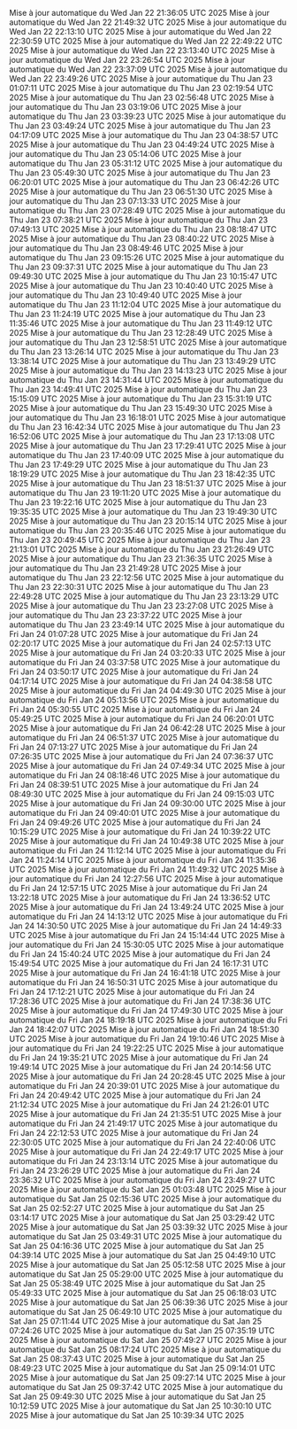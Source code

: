 Mise à jour automatique du Wed Jan 22 21:36:05 UTC 2025
Mise à jour automatique du Wed Jan 22 21:49:32 UTC 2025
Mise à jour automatique du Wed Jan 22 22:13:10 UTC 2025
Mise à jour automatique du Wed Jan 22 22:30:59 UTC 2025
Mise à jour automatique du Wed Jan 22 22:49:22 UTC 2025
Mise à jour automatique du Wed Jan 22 23:13:40 UTC 2025
Mise à jour automatique du Wed Jan 22 23:26:54 UTC 2025
Mise à jour automatique du Wed Jan 22 23:37:09 UTC 2025
Mise à jour automatique du Wed Jan 22 23:49:26 UTC 2025
Mise à jour automatique du Thu Jan 23 01:07:11 UTC 2025
Mise à jour automatique du Thu Jan 23 02:19:54 UTC 2025
Mise à jour automatique du Thu Jan 23 02:56:48 UTC 2025
Mise à jour automatique du Thu Jan 23 03:19:06 UTC 2025
Mise à jour automatique du Thu Jan 23 03:39:23 UTC 2025
Mise à jour automatique du Thu Jan 23 03:49:24 UTC 2025
Mise à jour automatique du Thu Jan 23 04:17:09 UTC 2025
Mise à jour automatique du Thu Jan 23 04:38:57 UTC 2025
Mise à jour automatique du Thu Jan 23 04:49:24 UTC 2025
Mise à jour automatique du Thu Jan 23 05:14:06 UTC 2025
Mise à jour automatique du Thu Jan 23 05:31:12 UTC 2025
Mise à jour automatique du Thu Jan 23 05:49:30 UTC 2025
Mise à jour automatique du Thu Jan 23 06:20:01 UTC 2025
Mise à jour automatique du Thu Jan 23 06:42:26 UTC 2025
Mise à jour automatique du Thu Jan 23 06:51:30 UTC 2025
Mise à jour automatique du Thu Jan 23 07:13:33 UTC 2025
Mise à jour automatique du Thu Jan 23 07:28:49 UTC 2025
Mise à jour automatique du Thu Jan 23 07:38:21 UTC 2025
Mise à jour automatique du Thu Jan 23 07:49:13 UTC 2025
Mise à jour automatique du Thu Jan 23 08:18:47 UTC 2025
Mise à jour automatique du Thu Jan 23 08:40:22 UTC 2025
Mise à jour automatique du Thu Jan 23 08:49:46 UTC 2025
Mise à jour automatique du Thu Jan 23 09:15:26 UTC 2025
Mise à jour automatique du Thu Jan 23 09:37:31 UTC 2025
Mise à jour automatique du Thu Jan 23 09:49:30 UTC 2025
Mise à jour automatique du Thu Jan 23 10:15:47 UTC 2025
Mise à jour automatique du Thu Jan 23 10:40:40 UTC 2025
Mise à jour automatique du Thu Jan 23 10:49:40 UTC 2025
Mise à jour automatique du Thu Jan 23 11:12:04 UTC 2025
Mise à jour automatique du Thu Jan 23 11:24:19 UTC 2025
Mise à jour automatique du Thu Jan 23 11:35:46 UTC 2025
Mise à jour automatique du Thu Jan 23 11:49:12 UTC 2025
Mise à jour automatique du Thu Jan 23 12:28:49 UTC 2025
Mise à jour automatique du Thu Jan 23 12:58:51 UTC 2025
Mise à jour automatique du Thu Jan 23 13:26:14 UTC 2025
Mise à jour automatique du Thu Jan 23 13:38:14 UTC 2025
Mise à jour automatique du Thu Jan 23 13:49:29 UTC 2025
Mise à jour automatique du Thu Jan 23 14:13:23 UTC 2025
Mise à jour automatique du Thu Jan 23 14:31:44 UTC 2025
Mise à jour automatique du Thu Jan 23 14:49:41 UTC 2025
Mise à jour automatique du Thu Jan 23 15:15:09 UTC 2025
Mise à jour automatique du Thu Jan 23 15:31:19 UTC 2025
Mise à jour automatique du Thu Jan 23 15:49:30 UTC 2025
Mise à jour automatique du Thu Jan 23 16:18:01 UTC 2025
Mise à jour automatique du Thu Jan 23 16:42:34 UTC 2025
Mise à jour automatique du Thu Jan 23 16:52:06 UTC 2025
Mise à jour automatique du Thu Jan 23 17:13:08 UTC 2025
Mise à jour automatique du Thu Jan 23 17:29:41 UTC 2025
Mise à jour automatique du Thu Jan 23 17:40:09 UTC 2025
Mise à jour automatique du Thu Jan 23 17:49:29 UTC 2025
Mise à jour automatique du Thu Jan 23 18:19:29 UTC 2025
Mise à jour automatique du Thu Jan 23 18:42:35 UTC 2025
Mise à jour automatique du Thu Jan 23 18:51:37 UTC 2025
Mise à jour automatique du Thu Jan 23 19:11:20 UTC 2025
Mise à jour automatique du Thu Jan 23 19:22:16 UTC 2025
Mise à jour automatique du Thu Jan 23 19:35:35 UTC 2025
Mise à jour automatique du Thu Jan 23 19:49:30 UTC 2025
Mise à jour automatique du Thu Jan 23 20:15:14 UTC 2025
Mise à jour automatique du Thu Jan 23 20:35:46 UTC 2025
Mise à jour automatique du Thu Jan 23 20:49:45 UTC 2025
Mise à jour automatique du Thu Jan 23 21:13:01 UTC 2025
Mise à jour automatique du Thu Jan 23 21:26:49 UTC 2025
Mise à jour automatique du Thu Jan 23 21:36:35 UTC 2025
Mise à jour automatique du Thu Jan 23 21:49:28 UTC 2025
Mise à jour automatique du Thu Jan 23 22:12:56 UTC 2025
Mise à jour automatique du Thu Jan 23 22:30:31 UTC 2025
Mise à jour automatique du Thu Jan 23 22:49:28 UTC 2025
Mise à jour automatique du Thu Jan 23 23:13:29 UTC 2025
Mise à jour automatique du Thu Jan 23 23:27:08 UTC 2025
Mise à jour automatique du Thu Jan 23 23:37:22 UTC 2025
Mise à jour automatique du Thu Jan 23 23:49:14 UTC 2025
Mise à jour automatique du Fri Jan 24 01:07:28 UTC 2025
Mise à jour automatique du Fri Jan 24 02:20:17 UTC 2025
Mise à jour automatique du Fri Jan 24 02:57:13 UTC 2025
Mise à jour automatique du Fri Jan 24 03:20:33 UTC 2025
Mise à jour automatique du Fri Jan 24 03:37:58 UTC 2025
Mise à jour automatique du Fri Jan 24 03:50:17 UTC 2025
Mise à jour automatique du Fri Jan 24 04:17:14 UTC 2025
Mise à jour automatique du Fri Jan 24 04:38:58 UTC 2025
Mise à jour automatique du Fri Jan 24 04:49:30 UTC 2025
Mise à jour automatique du Fri Jan 24 05:13:56 UTC 2025
Mise à jour automatique du Fri Jan 24 05:30:55 UTC 2025
Mise à jour automatique du Fri Jan 24 05:49:25 UTC 2025
Mise à jour automatique du Fri Jan 24 06:20:01 UTC 2025
Mise à jour automatique du Fri Jan 24 06:42:28 UTC 2025
Mise à jour automatique du Fri Jan 24 06:51:37 UTC 2025
Mise à jour automatique du Fri Jan 24 07:13:27 UTC 2025
Mise à jour automatique du Fri Jan 24 07:26:35 UTC 2025
Mise à jour automatique du Fri Jan 24 07:36:37 UTC 2025
Mise à jour automatique du Fri Jan 24 07:49:34 UTC 2025
Mise à jour automatique du Fri Jan 24 08:18:46 UTC 2025
Mise à jour automatique du Fri Jan 24 08:39:51 UTC 2025
Mise à jour automatique du Fri Jan 24 08:49:30 UTC 2025
Mise à jour automatique du Fri Jan 24 09:15:03 UTC 2025
Mise à jour automatique du Fri Jan 24 09:30:00 UTC 2025
Mise à jour automatique du Fri Jan 24 09:40:01 UTC 2025
Mise à jour automatique du Fri Jan 24 09:49:26 UTC 2025
Mise à jour automatique du Fri Jan 24 10:15:29 UTC 2025
Mise à jour automatique du Fri Jan 24 10:39:22 UTC 2025
Mise à jour automatique du Fri Jan 24 10:49:38 UTC 2025
Mise à jour automatique du Fri Jan 24 11:12:14 UTC 2025
Mise à jour automatique du Fri Jan 24 11:24:14 UTC 2025
Mise à jour automatique du Fri Jan 24 11:35:36 UTC 2025
Mise à jour automatique du Fri Jan 24 11:49:32 UTC 2025
Mise à jour automatique du Fri Jan 24 12:27:56 UTC 2025
Mise à jour automatique du Fri Jan 24 12:57:15 UTC 2025
Mise à jour automatique du Fri Jan 24 13:22:18 UTC 2025
Mise à jour automatique du Fri Jan 24 13:36:52 UTC 2025
Mise à jour automatique du Fri Jan 24 13:49:24 UTC 2025
Mise à jour automatique du Fri Jan 24 14:13:12 UTC 2025
Mise à jour automatique du Fri Jan 24 14:30:50 UTC 2025
Mise à jour automatique du Fri Jan 24 14:49:33 UTC 2025
Mise à jour automatique du Fri Jan 24 15:14:44 UTC 2025
Mise à jour automatique du Fri Jan 24 15:30:05 UTC 2025
Mise à jour automatique du Fri Jan 24 15:40:24 UTC 2025
Mise à jour automatique du Fri Jan 24 15:49:54 UTC 2025
Mise à jour automatique du Fri Jan 24 16:17:31 UTC 2025
Mise à jour automatique du Fri Jan 24 16:41:18 UTC 2025
Mise à jour automatique du Fri Jan 24 16:50:31 UTC 2025
Mise à jour automatique du Fri Jan 24 17:12:21 UTC 2025
Mise à jour automatique du Fri Jan 24 17:28:36 UTC 2025
Mise à jour automatique du Fri Jan 24 17:38:36 UTC 2025
Mise à jour automatique du Fri Jan 24 17:49:30 UTC 2025
Mise à jour automatique du Fri Jan 24 18:19:18 UTC 2025
Mise à jour automatique du Fri Jan 24 18:42:07 UTC 2025
Mise à jour automatique du Fri Jan 24 18:51:30 UTC 2025
Mise à jour automatique du Fri Jan 24 19:10:46 UTC 2025
Mise à jour automatique du Fri Jan 24 19:22:25 UTC 2025
Mise à jour automatique du Fri Jan 24 19:35:21 UTC 2025
Mise à jour automatique du Fri Jan 24 19:49:14 UTC 2025
Mise à jour automatique du Fri Jan 24 20:14:56 UTC 2025
Mise à jour automatique du Fri Jan 24 20:28:45 UTC 2025
Mise à jour automatique du Fri Jan 24 20:39:01 UTC 2025
Mise à jour automatique du Fri Jan 24 20:49:42 UTC 2025
Mise à jour automatique du Fri Jan 24 21:12:34 UTC 2025
Mise à jour automatique du Fri Jan 24 21:26:01 UTC 2025
Mise à jour automatique du Fri Jan 24 21:35:51 UTC 2025
Mise à jour automatique du Fri Jan 24 21:49:17 UTC 2025
Mise à jour automatique du Fri Jan 24 22:12:53 UTC 2025
Mise à jour automatique du Fri Jan 24 22:30:05 UTC 2025
Mise à jour automatique du Fri Jan 24 22:40:06 UTC 2025
Mise à jour automatique du Fri Jan 24 22:49:17 UTC 2025
Mise à jour automatique du Fri Jan 24 23:13:14 UTC 2025
Mise à jour automatique du Fri Jan 24 23:26:29 UTC 2025
Mise à jour automatique du Fri Jan 24 23:36:32 UTC 2025
Mise à jour automatique du Fri Jan 24 23:49:27 UTC 2025
Mise à jour automatique du Sat Jan 25 01:03:48 UTC 2025
Mise à jour automatique du Sat Jan 25 02:15:36 UTC 2025
Mise à jour automatique du Sat Jan 25 02:52:27 UTC 2025
Mise à jour automatique du Sat Jan 25 03:14:17 UTC 2025
Mise à jour automatique du Sat Jan 25 03:29:42 UTC 2025
Mise à jour automatique du Sat Jan 25 03:39:32 UTC 2025
Mise à jour automatique du Sat Jan 25 03:49:31 UTC 2025
Mise à jour automatique du Sat Jan 25 04:16:36 UTC 2025
Mise à jour automatique du Sat Jan 25 04:39:14 UTC 2025
Mise à jour automatique du Sat Jan 25 04:49:10 UTC 2025
Mise à jour automatique du Sat Jan 25 05:12:58 UTC 2025
Mise à jour automatique du Sat Jan 25 05:29:00 UTC 2025
Mise à jour automatique du Sat Jan 25 05:38:49 UTC 2025
Mise à jour automatique du Sat Jan 25 05:49:33 UTC 2025
Mise à jour automatique du Sat Jan 25 06:18:03 UTC 2025
Mise à jour automatique du Sat Jan 25 06:39:36 UTC 2025
Mise à jour automatique du Sat Jan 25 06:49:10 UTC 2025
Mise à jour automatique du Sat Jan 25 07:11:44 UTC 2025
Mise à jour automatique du Sat Jan 25 07:24:26 UTC 2025
Mise à jour automatique du Sat Jan 25 07:35:19 UTC 2025
Mise à jour automatique du Sat Jan 25 07:49:27 UTC 2025
Mise à jour automatique du Sat Jan 25 08:17:24 UTC 2025
Mise à jour automatique du Sat Jan 25 08:37:43 UTC 2025
Mise à jour automatique du Sat Jan 25 08:49:23 UTC 2025
Mise à jour automatique du Sat Jan 25 09:14:01 UTC 2025
Mise à jour automatique du Sat Jan 25 09:27:14 UTC 2025
Mise à jour automatique du Sat Jan 25 09:37:42 UTC 2025
Mise à jour automatique du Sat Jan 25 09:49:30 UTC 2025
Mise à jour automatique du Sat Jan 25 10:12:59 UTC 2025
Mise à jour automatique du Sat Jan 25 10:30:10 UTC 2025
Mise à jour automatique du Sat Jan 25 10:39:34 UTC 2025
